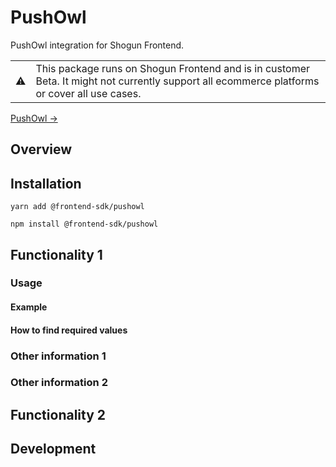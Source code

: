 # PushOwl

PushOwl integration for Shogun Frontend.

<table>
  <tbody>
    <tr>
      <td>⚠️</td>
      <td>This package runs on Shogun Frontend and is in customer Beta. It might not currently support all ecommerce platforms or cover all use cases.</td>
    </tr>
  </tbody>
</table>

[PushOwl →](https://pushowl.com/)

## Overview

<!--
  (optional) Enter a general introduction or other background information.
-->

## Installation

`yarn add @frontend-sdk/pushowl`

`npm install @frontend-sdk/pushowl`

## Functionality 1

<!-- ^ Replace with the name of one piece of functionality of this integration. E.g. Submit a new review -->

### Usage

<!--
  Enter step by step description of how to set up and use this functionality.

  E.g.
  Call `useBigCommerceReviews()` with a, b, c ....
  Create your own product review form, and in its submission handler call `submitReview()` with x, y, z ....
-->

#### Example

<!--
  Enter basic example code that will work as-is if the user copies and pastes it into their own implementation.

e.g.
```jsx
import { useBigCommerceReviews } from '@frontend-sdk/bigcommerce-reviews'

const SubmitReviewPage = () => {
  const { submissionStatus, submitReview } = useBigCommerceReviews(<enter site ID here>)
  const handleChange = (event) => {...}
  const handleSubmit = (event) => {...}

  return (
    <div>
      <form onSubmit={handleSubmit}/>
      <div>
        Submission status: {submissionStatus}
      </div>
    </div>
  )
}
```
 -->

#### How to find required values

<!-- ^ Rename with whatever the user needs to find to make this piece of functionality work. E.g. site ID -->

<!-- Enter brief concrete instructions on where to find required values. Include precise links and examples of the data they're looking for.

E.g.
You can find your site ID in Shogun Frontend. Log into https://frontend.getshogun.com/ and locate your site ID in the resulting URL. In this example, `https://frontend.getshogun.com/a1b2c3a1b2c3-a1b2c3a1b2c3-a1b2c3a1b2c3/pages` the site ID is `a1b2c3a1b2c3-a1b2c3a1b2c3-a1b2c3a1b2c3`.
-->

### Other information 1

<!-- ^ Rename/remove as appropriate. E.g. Validation performed by third-party integration. Link to third-party documentation. Limitations. Recommendations. -->
<!-- (optional) Enter information -->

### Other information 2

<!-- ^ Rename/remove as appropriate. E.g. Validation performed by third-party integration. Link to third-party documentation. Limitations. Recommendations. -->
<!-- (optional) Enter information -->

## Functionality 2

<!-- ^ Replace with the name of one piece of functionality of this integration. E.g. Show reviews. -->

<!-- ... See Functionality 1 template above -->

## Development
